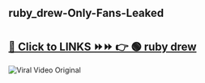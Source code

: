
 ## ruby_drew-Only-Fans-Leaked

# <h2><a href="https://clipsfans.com/ruby_drew&ref=git">🔗 Click to LINKS ⏩⏩ 👉 🟢 ruby drew </a></h2>

<a href="https://clipsfans.com/ruby_drew&ref=git" rel="nofollow" data-target="animated-image.originalLink"><img src="https://i.ibb.co.com/xMMVF88/686577567.gif" alt="Viral Video Original" style="max-width: 100%; display: inline-block;" data-target="animated-image.originalImage"></a>
